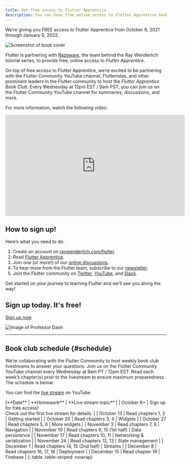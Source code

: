 ```yaml
---
title: Get free access to Flutter Apprentice
description: You can have free online access to Flutter Apprentice book through January 6, 2022.
---
```


We’re giving you FREE access to Flutter Apprentice from
October 6, 2021 through January 6, 2022.

![Screenshot of book cover](/assets/images/homepage/apprentice-cover.png)

Flutter is partnering with [Razeware][],
the team behind the Ray Wenderlich tutorial series,
to provide free, online access to _Flutter Apprentice_.

On top of free access to Flutter Apprentice,
we’re excited to be partnering with the
Flutter Community YouTube channel, Flutteristas,
and other prominent leaders in the Flutter community
to host the _Flutter Apprentice Book Club_.
Every Wednesday at 12pm EST / 9am PST,
you can join us on the Flutter Community YouTube
channel for summaries, discussions, and more. 

For more information, watch the following video:

<iframe width="560" height="315" src="https://www.youtube.com/embed/NVzIALG7CUc" title="YouTube video player" frameborder="0" allow="accelerometer; autoplay; clipboard-write; encrypted-media; gyroscope; picture-in-picture" allowfullscreen></iframe>

## How to sign up!

Here’s what you need to do:

1. Create an account on [raywenderlich.com/flutter][].
1. Read [Flutter Apprentice][].
1. Join one (or more!) of our [online discussions][schedule].
1. To hear more from the Flutter team,
   subscribe to our [newsletter][].
1. Join the Flutter community on [Twitter][], [YouTube][],
   and [Slack][].

Get started on your journey to learning Flutter
and we’ll see you along the way!

<section class="landing-page__cta card text-center">
    <div class="card-body">
        <h2 class="landing-page__cta__headline">Sign up today. It's free!</h2>
        <a class="landing-page__cta__button btn btn-primary btn-cta" href="https://store.raywenderlich.com/products/flutter-apprentice-google">Sign up now</a>
    </div>
</section>

![Image of Professor Dash](/assets/images/homepage/smart-dash.png)

---

## Book club schedule {#schedule}

We’re collaborating with the Flutter Community to host
weekly book club livestreams to answer your questions.
Join us on the Flutter Community YouTube channel every
Wednesday at 9am PT / 12pm EST.
Read each week’s chapter(s) prior to the livestream to
ensure maximum preparedness. The schedule is below.

You can find the [live stream][] on YouTube.

<div class="table-wrapper" markdown="1">
|**Date**     | **Homework**                    | **Live stream topic**      |
| October 6+  | Sign up for free access!<br>Check out the first live stream for details. | 
| October 13  | Read chapters 1, 2              | Getting started            |
| October 20  | Read chapters 3, 4              | Widgets                    |
| October 27  | Read chapters 5, 6              | More widgets               |
| November 3  | Read chapters 7, 8              | Navigation                 |
| November 10 | Read chapters 9, 15 (1st half)  | Data persistence           |
| November 17 | Read chapters 10, 11            | Networking & serialization |
| November 24 | Read chapters 12, 13            | State management           |
| December 1  | Read chapters 14, 15 (2nd half) | Streams                    |
| December 8  | Read chapters 16, 17, 18        | Deployment                 |
| December 15 | Read chapter  19                | Firebase                   |
{:.table .table-striped .nowrap}
</div>


[Flutter Apprentice]: https://www.raywenderlich.com/books/flutter-apprentice
[live stream]: {{site.youtube-site}}/playlist?list=PL4dBIh1xps-HAaadBRWQobCO_IJ4gMOG2
[newsletter]: /subscribe
[Razeware]: https://www.raywenderlich.com/
[raywenderlich.com/flutter]: https://store.raywenderlich.com/products/flutter-apprentice-google
[schedule]: #schedule
[Twitter]: https://twitter.com/FlutterDev
[YouTube]: {{site.youtube-site}}/c/FlutterCommunityVideos
[Slack]: https://fluttercommunity.dev/joinslack

